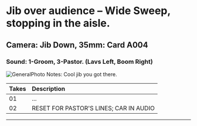 # Jib over audience – Wide Sweep, stopping in the aisle.

## Camera: Jib Down, 35mm: Card A004

### Sound: 1-Groom, 3-Pastor. (Lavs Left, Boom Right)

![GeneralPhoto](1Ai.JPG)
Notes: Cool jib you got there.

| Takes | Description |
|:---|:----|
| 01 | ... |
| 02 | RESET FOR PASTOR'S LINES; CAR IN AUDIO |

----
